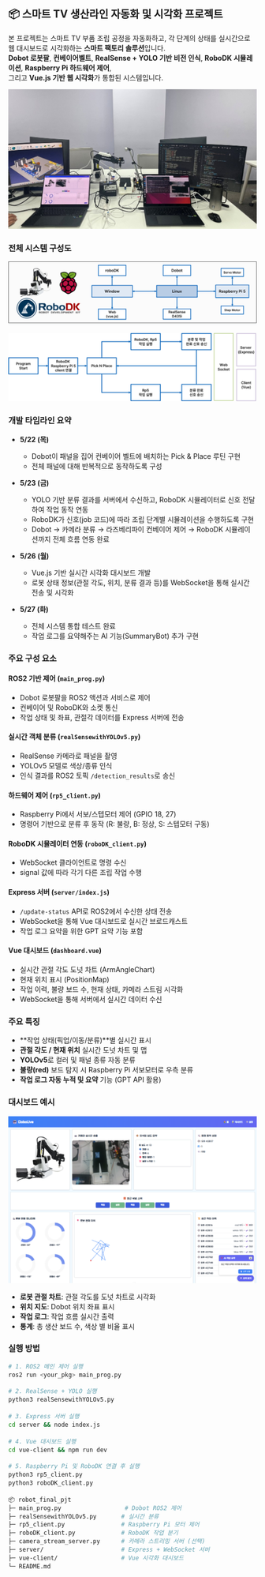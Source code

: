 ## 📦 스마트 TV 생산라인 자동화 및 시각화 프로젝트

본 프로젝트는 스마트 TV 부품 조립 공정을 자동화하고, 각 단계의 상태를 실시간으로 웹 대시보드로 시각화하는 **스마트 팩토리 솔루션**입니다.  
**Dobot 로봇팔**, **컨베이어벨트**, **RealSense + YOLO 기반 비전 인식**, **RoboDK 시뮬레이션**, **Raspberry Pi 하드웨어 제어**,  
그리고 **Vue.js 기반 웹 시각화**가 통합된 시스템입니다.

![개발 과정](./project.jpg) 


### 전체 시스템 구성도
![시스템 구성도](./system_architecture.png)

![데이터 흐름](./data_flow.png)

### 개발 타임라인 요약

- **5/22 (목)**  
  - Dobot이 패널을 집어 컨베이어 벨트에 배치하는 Pick & Place 루틴 구현  
  - 전체 패널에 대해 반복적으로 동작하도록 구성

- **5/23 (금)**  
  - YOLO 기반 분류 결과를 서버에서 수신하고, RoboDK 시뮬레이터로 신호 전달하여 작업 동작 연동  
  - RoboDK가 신호(job 코드)에 따라 조립 단계별 시뮬레이션을 수행하도록 구현  
  - Dobot → 카메라 분류 → 라즈베리파이 컨베이어 제어 → RoboDK 시뮬레이션까지 전체 흐름 연동 완료

- **5/26 (월)**  
  - Vue.js 기반 실시간 시각화 대시보드 개발  
  - 로봇 상태 정보(관절 각도, 위치, 분류 결과 등)를 WebSocket을 통해 실시간 전송 및 시각화

- **5/27 (화)**  
  - 전체 시스템 통합 테스트 완료  
  - 작업 로그를 요약해주는 AI 기능(SummaryBot) 추가 구현


### 주요 구성 요소

#### ROS2 기반 제어 (`main_prog.py`)
- Dobot 로봇팔을 ROS2 액션과 서비스로 제어
- 컨베이어 및 RoboDK와 소켓 통신
- 작업 상태 및 좌표, 관절각 데이터를 Express 서버에 전송

#### 실시간 객체 분류 (`realSensewithYOLOv5.py`)
- RealSense 카메라로 패널을 촬영
- YOLOv5 모델로 색상/종류 인식
- 인식 결과를 ROS2 토픽 `/detection_results`로 송신

#### 하드웨어 제어 (`rp5_client.py`)
- Raspberry Pi에서 서보/스텝모터 제어 (GPIO 18, 27)
- 명령어 기반으로 분류 후 동작 (R: 불량, B: 정상, S: 스텝모터 구동)

#### RoboDK 시뮬레이터 연동 (`roboDK_client.py`)
- WebSocket 클라이언트로 명령 수신
- signal 값에 따라 각기 다른 조립 작업 수행

#### Express 서버 (`server/index.js`)
- `/update-status` API로 ROS2에서 수신한 상태 전송
- WebSocket을 통해 Vue 대시보드로 실시간 브로드캐스트
- 작업 로그 요약을 위한 GPT 요약 기능 포함

#### Vue 대시보드 (`dashboard.vue`)
- 실시간 관절 각도 도넛 차트 (ArmAngleChart)
- 현재 위치 표시 (PositionMap)
- 작업 이력, 불량 보드 수, 현재 상태, 카메라 스트림 시각화
- WebSocket을 통해 서버에서 실시간 데이터 수신


### 주요 특징

- **작업 상태(픽업/이동/분류)**별 실시간 표시
- **관절 각도 / 현재 위치** 실시간 도넛 차트 및 맵
- **YOLOv5**로 컬러 및 패널 종류 자동 분류
- **불량(red)** 보드 탐지 시 Raspberry Pi 서보모터로 우측 분류
- **작업 로그 자동 누적 및 요약** 기능 (GPT API 활용)



### 대시보드 예시
![웹 구현](./web.png)
- **로봇 관절 차트**: 관절 각도를 도넛 차트로 시각화
- **위치 지도**: Dobot 위치 좌표 표시
- **작업 로그**: 작업 흐름 실시간 출력
- **통계**: 총 생산 보드 수, 색상 별 비율 표시



### 실행 방법

```bash
# 1. ROS2 메인 제어 실행
ros2 run <your_pkg> main_prog.py

# 2. RealSense + YOLO 실행
python3 realSensewithYOLOv5.py

# 3. Express 서버 실행
cd server && node index.js

# 4. Vue 대시보드 실행
cd vue-client && npm run dev

# 5. Raspberry Pi 및 RoboDK 연결 후 실행
python3 rp5_client.py
python3 roboDK_client.py

📦 robot_final_pjt
├─ main_prog.py                  # Dobot ROS2 제어
├─ realSensewithYOLOv5.py       # 실시간 분류
├─ rp5_client.py                # Raspberry Pi 모터 제어
├─ roboDK_client.py             # RoboDK 작업 분기
├─ camera_stream_server.py      # 카메라 스트리밍 서버 (선택)
├─ server/                      # Express + WebSocket 서버
├─ vue-client/                  # Vue 시각화 대시보드
└─ README.md
